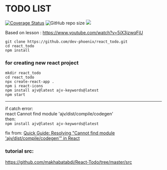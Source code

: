 # TODO LIST
[![Coverage Status](https://coveralls.io/repos/github/dev-phoenix/react_todo/badge.svg?branch=master)](https://coveralls.io/github/dev-phoenix/react_todo?branch=master)
![GitHub repo size](https://img.shields.io/github/repo-size/dev-phoenix/react_todo)
<a href="https://github.com/dev-phoenix/react_todo/pulse" alt="Activity">
<img src="https://img.shields.io/github/commit-activity/m/dev-phoenix/react_todo" /></a>

Based on lesson : https://www.youtube.com/watch?v=5iX3jzwqFjU

```
git clone https://github.com/dev-phoenix/react_todo.git
cd react_todo
npm install
```


### for creating new react project
```
mkdir react_todo
cd react_todo
npx create-react-app .
npm i react-icons
npm install ajv@latest ajv-keywords@latest
npm start
```

---

if catch error:  
react Cannot find module 'ajv/dist/compile/codegen'  
then:  
`npm install ajv@latest ajv-keywords@latest`

fix from: [Quick Guide: Resolving "Cannot find module 'ajv/dist/compile/codegen'" in React](https://dev.to/vuyokazimkane/quick-guide-resolving-cannot-find-module-ajvdistcompilecodegen-in-react-4fbc)

### tutorial src:
https://github.com/makhabatabdi/React-Todo/tree/master/src



<!--

---

### Remove from index but live in directory
`git rm -r -f --cached .`

# Getting Started with Create React App

This project was bootstrapped with [Create React App](https://github.com/facebook/create-react-app).

## Available Scripts

In the project directory, you can run:

### `npm start`

Runs the app in the development mode.\
Open [http://localhost:3000](http://localhost:3000) to view it in your browser.

The page will reload when you make changes.\
You may also see any lint errors in the console.

### `npm test`

Launches the test runner in the interactive watch mode.\
See the section about [running tests](https://facebook.github.io/create-react-app/docs/running-tests) for more information.

### `npm run build`

Builds the app for production to the `build` folder.\
It correctly bundles React in production mode and optimizes the build for the best performance.

The build is minified and the filenames include the hashes.\
Your app is ready to be deployed!

See the section about [deployment](https://facebook.github.io/create-react-app/docs/deployment) for more information.

### `npm run eject`

**Note: this is a one-way operation. Once you `eject`, you can't go back!**

If you aren't satisfied with the build tool and configuration choices, you can `eject` at any time. This command will remove the single build dependency from your project.

Instead, it will copy all the configuration files and the transitive dependencies (webpack, Babel, ESLint, etc) right into your project so you have full control over them. All of the commands except `eject` will still work, but they will point to the copied scripts so you can tweak them. At this point you're on your own.

You don't have to ever use `eject`. The curated feature set is suitable for small and middle deployments, and you shouldn't feel obligated to use this feature. However we understand that this tool wouldn't be useful if you couldn't customize it when you are ready for it.

## Learn More

You can learn more in the [Create React App documentation](https://facebook.github.io/create-react-app/docs/getting-started).

To learn React, check out the [React documentation](https://reactjs.org/).

### Code Splitting

This section has moved here: [https://facebook.github.io/create-react-app/docs/code-splitting](https://facebook.github.io/create-react-app/docs/code-splitting)

### Analyzing the Bundle Size

This section has moved here: [https://facebook.github.io/create-react-app/docs/analyzing-the-bundle-size](https://facebook.github.io/create-react-app/docs/analyzing-the-bundle-size)

### Making a Progressive Web App

This section has moved here: [https://facebook.github.io/create-react-app/docs/making-a-progressive-web-app](https://facebook.github.io/create-react-app/docs/making-a-progressive-web-app)

### Advanced Configuration

This section has moved here: [https://facebook.github.io/create-react-app/docs/advanced-configuration](https://facebook.github.io/create-react-app/docs/advanced-configuration)

### Deployment

This section has moved here: [https://facebook.github.io/create-react-app/docs/deployment](https://facebook.github.io/create-react-app/docs/deployment)

### `npm run build` fails to minify

This section has moved here: [https://facebook.github.io/create-react-app/docs/troubleshooting#npm-run-build-fails-to-minify](https://facebook.github.io/create-react-app/docs/troubleshooting#npm-run-build-fails-to-minify)
-->